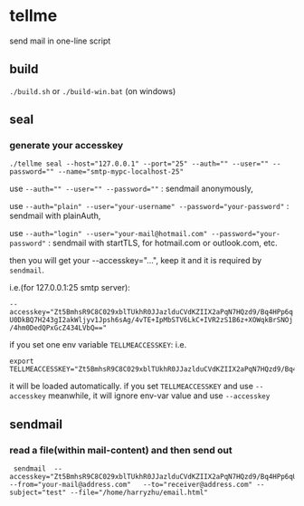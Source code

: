 # tellme
send mail in one-line script

## build
`./build.sh` or `./build-win.bat` (on windows)

## seal
### generate your accesskey
```
./tellme seal --host="127.0.0.1" --port="25" --auth="" --user="" --password="" --name="smtp-mypc-localhost-25"
```

 use `--auth="" --user="" --password=""` : sendmail anonymously, 

 use `--auth="plain" --user="your-username" --password="your-password"` : sendmail with plainAuth,

 use `--auth="login" --user="your-mail@hotmail.com" --password="your-password"` : sendmail with startTLS, for hotmail.com or outlook.com, etc.

 then you will get your --accesskey="...", keep it and it is required by `sendmail`.

 i.e.(for 127.0.0.1:25 smtp server):

  `--accesskey="Zt5BmhsR9C8C029xblTUkhR0JJazlduCVdKZIIX2aPqN7HQzd9/Bq4HPp6qU0DkBQ7H243gI2akWljyv1Jpsh6sAg/4vTE+IpMbSTV6LkC+IVR2zS1B6z+XOWqkBrSNOj/4hm0DedQPxGcZ434LVbQ=="`

 if you set one env variable `TELLMEACCESSKEY`:
 i.e.
 ```
 export TELLMEACCESSKEY="Zt5BmhsR9C8C029xblTUkhR0JJazlduCVdKZIIX2aPqN7HQzd9/Bq4HPp6qU0DkBQ7H243gI2akWljyv1Jpsh6sAg/4vTE+IpMbSTV6LkC+IVR2zS1B6z+XOWqkBrSNOj/4hm0DedQPxGcZ434LVbQ=="
 ```
 it will be loaded automatically.
 if you set `TELLMEACCESSKEY` and use `--accesskey` meanwhile, it will ignore env-var value and use `--accesskey`

## sendmail
### read a file(within mail-content) and then send out
```
 sendmail  --accesskey="Zt5BmhsR9C8C029xblTUkhR0JJazlduCVdKZIIX2aPqN7HQzd9/Bq4HPp6qU0DkBQ7H243gI2akWljyv1Jpsh6sAg/4vTE+IpMbSTV6LkC+IVR2zS1B6z+XOWqkBrSNOj/4hm0DedQPxGcZ434LVbQ==" --from="your-mail@address.com"   --to="receiver@address.com" --subject="test" --file="/home/harryzhu/email.html"
```
